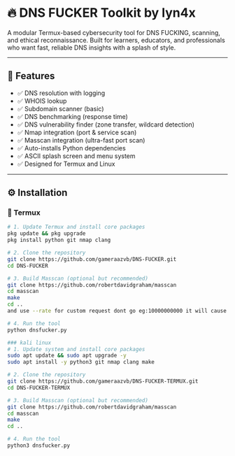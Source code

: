 # 🔥 DNS FUCKER Toolkit by lyn4x

A modular Termux-based cybersecurity tool for DNS FUCKING, scanning, and ethical reconnaissance. Built for learners, educators, and professionals who want fast, reliable DNS insights with a splash of style.

---

## 🧠 Features

- ✅ DNS resolution with logging  
- ✅ WHOIS lookup  
- ✅ Subdomain scanner (basic)  
- ✅ DNS benchmarking (response time)  
- ✅ DNS vulnerability finder (zone transfer, wildcard detection)  
- ✅ Nmap integration (port & service scan)  
- ✅ Masscan integration (ultra-fast port scan)  
- ✅ Auto-installs Python dependencies  
- ✅ ASCII splash screen and menu system  
- ✅ Designed for Termux and Linux  

---

## ⚙️ Installation

### 📱 Termux

```bash
# 1. Update Termux and install core packages
pkg update && pkg upgrade
pkg install python git nmap clang

# 2. Clone the repository
git clone https://github.com/gameraazvb/DNS-FUCKER.git
cd DNS-FUCKER

# 3. Build Masscan (optional but recommended)
git clone https://github.com/robertdavidgraham/masscan
cd masscan
make
cd ..
and use --rate for custom request dont go eg:10000000000 it will cause problem 

# 4. Run the tool
python dnsfucker.py

### kali linux
# 1. Update system and install core packages
sudo apt update && sudo apt upgrade -y
sudo apt install -y python3 git nmap clang make

# 2. Clone the repository
git clone https://github.com/gameraazvb/DNS-FUCKER-TERMUX.git
cd DNS-FUCKER-TERMUX

# 3. Build Masscan (optional but recommended)
git clone https://github.com/robertdavidgraham/masscan
cd masscan
make
cd ..

# 4. Run the tool
python3 dnsfucker.py


